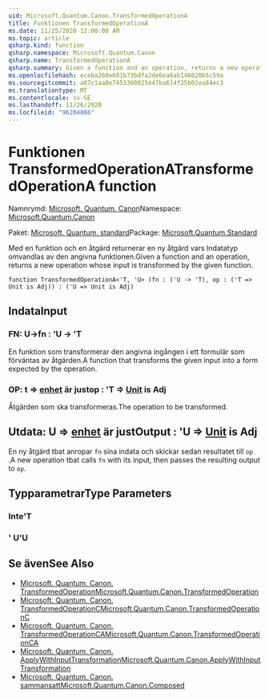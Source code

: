 ```yaml
---
uid: Microsoft.Quantum.Canon.TransformedOperationA
title: Funktionen TransformedOperationA
ms.date: 11/25/2020 12:00:00 AM
ms.topic: article
qsharp.kind: function
qsharp.namespace: Microsoft.Quantum.Canon
qsharp.name: TransformedOperationA
qsharp.summary: Given a function and an operation, returns a new operation whose input is transformed by the given function.
ms.openlocfilehash: eceba260e601b73bdfa2de6ea6ab146820b5c59a
ms.sourcegitcommit: a87c1aa8e7453360025e47ba614f25b02ea84ec3
ms.translationtype: MT
ms.contentlocale: sv-SE
ms.lasthandoff: 11/26/2020
ms.locfileid: "96204886"
---
```

# <a name="transformedoperationa-function"></a><span data-ttu-id="61bd5-102">Funktionen TransformedOperationA</span><span class="sxs-lookup"><span data-stu-id="61bd5-102">TransformedOperationA function</span></span>

<span data-ttu-id="61bd5-103">Namnrymd: [Microsoft. Quantum. Canon](xref:Microsoft.Quantum.Canon)</span><span class="sxs-lookup"><span data-stu-id="61bd5-103">Namespace: [Microsoft.Quantum.Canon](xref:Microsoft.Quantum.Canon)</span></span>

<span data-ttu-id="61bd5-104">Paket: [Microsoft. Quantum. standard](https://nuget.org/packages/Microsoft.Quantum.Standard)</span><span class="sxs-lookup"><span data-stu-id="61bd5-104">Package: [Microsoft.Quantum.Standard](https://nuget.org/packages/Microsoft.Quantum.Standard)</span></span>


<span data-ttu-id="61bd5-105">Med en funktion och en åtgärd returnerar en ny åtgärd vars Indatatyp omvandlas av den angivna funktionen.</span><span class="sxs-lookup"><span data-stu-id="61bd5-105">Given a function and an operation, returns a new operation whose input is transformed by the given function.</span></span>

```qsharp
function TransformedOperationA<'T, 'U> (fn : ('U -> 'T), op : ('T => Unit is Adj)) : ('U => Unit is Adj)
```


## <a name="input"></a><span data-ttu-id="61bd5-106">Indata</span><span class="sxs-lookup"><span data-stu-id="61bd5-106">Input</span></span>

### <a name="fn--u---t"></a><span data-ttu-id="61bd5-107">FN: U-></span><span class="sxs-lookup"><span data-stu-id="61bd5-107">fn : 'U -> 'T</span></span>

<span data-ttu-id="61bd5-108">En funktion som transformerar den angivna ingången i ett formulär som förväntas av åtgärden.</span><span class="sxs-lookup"><span data-stu-id="61bd5-108">A function that transforms the given input into a form expected by the operation.</span></span>


### <a name="op--t--unit--is-adj"></a><span data-ttu-id="61bd5-109">OP: t => [enhet](xref:microsoft.quantum.lang-ref.unit)  är just</span><span class="sxs-lookup"><span data-stu-id="61bd5-109">op : 'T => [Unit](xref:microsoft.quantum.lang-ref.unit)  is Adj</span></span>

<span data-ttu-id="61bd5-110">Åtgärden som ska transformeras.</span><span class="sxs-lookup"><span data-stu-id="61bd5-110">The operation to be transformed.</span></span>



## <a name="output--u--unit--is-adj"></a><span data-ttu-id="61bd5-111">Utdata: U => [enhet](xref:microsoft.quantum.lang-ref.unit)  är just</span><span class="sxs-lookup"><span data-stu-id="61bd5-111">Output : 'U => [Unit](xref:microsoft.quantum.lang-ref.unit)  is Adj</span></span>

<span data-ttu-id="61bd5-112">En ny åtgärd tbat anropar `fn` sina indata och skickar sedan resultatet till `op` .</span><span class="sxs-lookup"><span data-stu-id="61bd5-112">A new operation tbat calls `fn` with its input, then passes the resulting output to `op`.</span></span>

## <a name="type-parameters"></a><span data-ttu-id="61bd5-113">Typparametrar</span><span class="sxs-lookup"><span data-stu-id="61bd5-113">Type Parameters</span></span>

### <a name="t"></a><span data-ttu-id="61bd5-114">Inte</span><span class="sxs-lookup"><span data-stu-id="61bd5-114">'T</span></span>


### <a name="u"></a><span data-ttu-id="61bd5-115">' U</span><span class="sxs-lookup"><span data-stu-id="61bd5-115">'U</span></span>



## <a name="see-also"></a><span data-ttu-id="61bd5-116">Se även</span><span class="sxs-lookup"><span data-stu-id="61bd5-116">See Also</span></span>

- [<span data-ttu-id="61bd5-117">Microsoft. Quantum. Canon. TransformedOperation</span><span class="sxs-lookup"><span data-stu-id="61bd5-117">Microsoft.Quantum.Canon.TransformedOperation</span></span>](xref:Microsoft.Quantum.Canon.TransformedOperation)
- [<span data-ttu-id="61bd5-118">Microsoft. Quantum. Canon. TransformedOperationC</span><span class="sxs-lookup"><span data-stu-id="61bd5-118">Microsoft.Quantum.Canon.TransformedOperationC</span></span>](xref:Microsoft.Quantum.Canon.TransformedOperationC)
- [<span data-ttu-id="61bd5-119">Microsoft. Quantum. Canon. TransformedOperationCA</span><span class="sxs-lookup"><span data-stu-id="61bd5-119">Microsoft.Quantum.Canon.TransformedOperationCA</span></span>](xref:Microsoft.Quantum.Canon.TransformedOperationCA)
- [<span data-ttu-id="61bd5-120">Microsoft. Quantum. Canon. ApplyWithInputTransformation</span><span class="sxs-lookup"><span data-stu-id="61bd5-120">Microsoft.Quantum.Canon.ApplyWithInputTransformation</span></span>](xref:Microsoft.Quantum.Canon.ApplyWithInputTransformation)
- [<span data-ttu-id="61bd5-121">Microsoft. Quantum. Canon. sammansatt</span><span class="sxs-lookup"><span data-stu-id="61bd5-121">Microsoft.Quantum.Canon.Composed</span></span>](xref:Microsoft.Quantum.Canon.Composed)